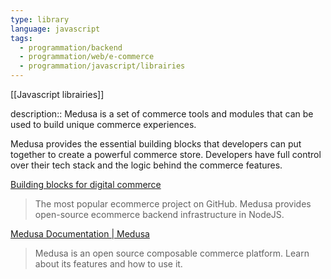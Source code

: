 ```yaml
---
type: library
language: javascript
tags:
  - programmation/backend
  - programmation/web/e-commerce
  - programmation/javascript/librairies
---
```

[[Javascript librairies]]

description:: Medusa is a set of commerce tools and modules that can be used to build unique commerce experiences.

Medusa provides the essential building blocks that developers can put together to create a powerful commerce store. Developers have full control over their tech stack and the logic behind the commerce features.

[Building blocks for digital commerce](https://medusajs.com)
> The most popular ecommerce project on GitHub. Medusa provides open-source ecommerce backend infrastructure in NodeJS.

[Medusa Documentation | Medusa](https://docs.medusajs.com)
> Medusa is an open source composable commerce platform. Learn about its features and how to use it.
